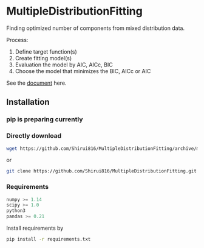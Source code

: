 # MultipleDistributionFitting
Finding optimized number of components from mixed distribution data.

Process:

1. Define target function(s)
2. Create fitting model(s)
3. Evaluation the model by AIC, AICc, BIC
4. Choose the model that minimizes the BIC, AICc or AIC

See the [document](http://multipledistributionfitting.readthedocs.io/en/latest/index.html) here.

## Installation

### pip is preparing currently

### Directly download

```bash
wget https://github.com/Shirui816/MultipleDistributionFitting/archive/master.zip
```

or

```bash
git clone https://github.com/Shirui816/MultipleDistributionFitting.git
```

### Requirements

```python
numpy >= 1.14
scipy >= 1.0
python3
pandas >= 0.21
```

Install requirements by

```bash
pip install -r requirements.txt
```

